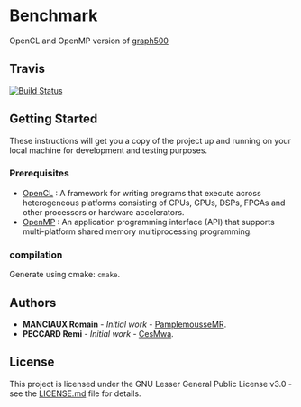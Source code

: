 # Benchmark

OpenCL and OpenMP version of [graph500](https://graph500.org/)

## Travis

[![Build Status](https://travis-ci.com/PamplemousseMR/Benchmark.svg?branch=master)](https://travis-ci.com/PamplemousseMR/Benchmark)

## Getting Started

These instructions will get you a copy of the project up and running on your local machine for development and testing purposes.

### Prerequisites

- [OpenCL](https://en.wikipedia.org/wiki/O) :  A framework for writing programs that execute across heterogeneous platforms consisting of CPUs, GPUs, DSPs, FPGAs and other processors or hardware accelerators.
- [OpenMP](https://www.openmp.org/) :  An application programming interface (API) that supports multi-platform shared memory multiprocessing programming.

### compilation

Generate using cmake: `cmake`.

## Authors

* **MANCIAUX Romain** - *Initial work* - [PamplemousseMR](https://github.com/PamplemousseMR).
* **PECCARD Remi** - *Initial work* - [CesMwa](https://github.com/CesMwa).

## License

This project is licensed under the GNU Lesser General Public License v3.0 - see the [LICENSE.md](LICENSE.md) file for details.